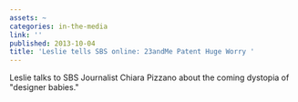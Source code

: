 ```yaml
---
assets: ~
categories: in-the-media
link: ''
published: 2013-10-04
title: 'Leslie tells SBS online: 23andMe Patent Huge Worry '
---
```

Leslie talks to SBS Journalist Chiara Pizzano about the coming dystopia of "designer babies." 